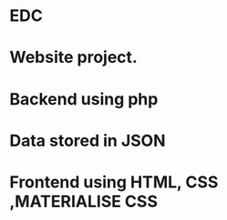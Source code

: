 # EDC
# Website project.
# Backend using php 
# Data stored in JSON
# Frontend using HTML, CSS ,MATERIALISE CSS

